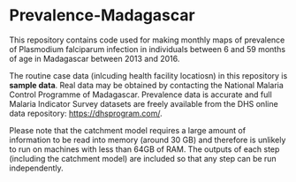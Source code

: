# Prevalence-Madagascar
This repository contains code used for making monthly maps of prevalence of Plasmodium falciparum infection in individuals between 6 and 59 months of age in Madagascar between 2013 and 2016.

The routine case data (inlcuding health facility locatiosn) in this repository is **sample data**. Real data may be obtained by contacting the National Malaria Control Programme of Madagascar. Prevalence data is accurate and full Malaria Indicator Survey datasets are freely available from the DHS online data repository: https://dhsprogram.com/.

Please note that the catchment model requires a large amount of information to be read into memory (around 30 GB) and therefore is unlikely to run on machines with less than 64GB of RAM. The outputs of each step (including the catchment model) are included so that any step can be run independently. 
